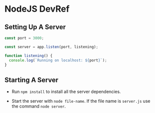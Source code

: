 # NodeJS DevRef

## Setting Up A Server

```javascript
const port = 3000;

const server = app.listen(port, listening);

function listening() {
  console.log(`Running on localhost: ${port}`);
}
```

## Starting A Server

- Run `npm install` to install all the server dependencies.

- Start the server with `node file-name`. If the file name is `server.js` use the command `node server`.
